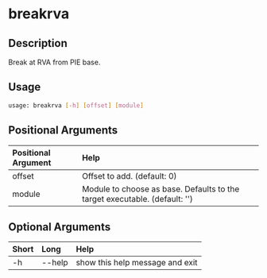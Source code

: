 <!-- THIS PART OF THIS FILE IS AUTOGENERATED. DO NOT MODIFY IT. See scripts/generate_docs.sh -->




# breakrva

## Description


Break at RVA from PIE base.
## Usage


```bash
usage: breakrva [-h] [offset] [module]

```
## Positional Arguments

|Positional Argument|Help|
| :--- | :--- |
|offset|Offset to add. (default: 0)|
|module|Module to choose as base. Defaults to the target executable. (default: '')|

## Optional Arguments

|Short|Long|Help|
| :--- | :--- | :--- |
|-h|--help|show this help message and exit|

<!-- END OF AUTOGENERATED PART. Do not modify this line or the line below, they mark the end of the auto-generated part of the file. If you want to extend the documentation in a way which cannot easily be done by adding to the command help description, write below the following line. -->
<!-- ------------\>8---- ----\>8---- ----\>8------------ -->
